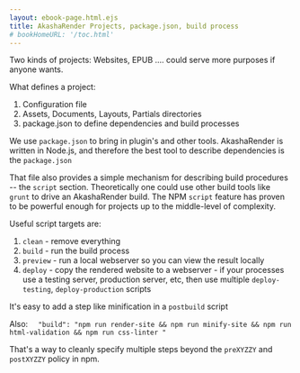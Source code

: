```yaml
---
layout: ebook-page.html.ejs
title: AkashaRender Projects, package.json, build process
# bookHomeURL: '/toc.html'
---
```


Two kinds of projects:  Websites, EPUB .... could serve more purposes if anyone wants.

What defines a project:
1. Configuration file
2. Assets, Documents, Layouts, Partials directories
3. package.json to define dependencies and build processes

We use `package.json` to bring in plugin's and other tools.  AkashaRender is written in Node.js, and therefore the best tool to describe dependencies is the `package.json`

That file also provides a simple mechanism for describing build procedures -- the `script` section.  Theoretically one could use other build tools like `grunt` to drive an AkashaRender build.  The NPM `script` feature has proven to be powerful enough for projects up to the middle-level of complexity.

Useful script targets are:
1. `clean` - remove everything
2. `build` - run the build process
3. `preview` - run a local webserver so you can view the result locally
4. `deploy` - copy the rendered website to a webserver - if your processes use a testing server, production server, etc, then use multiple `deploy-testing`, `deploy-production` scripts

It's easy to add a step like minification in a `postbuild` script

Also:  `  "build": "npm run render-site && npm run minify-site && npm run html-validation && npm run css-linter "`

That's a way to cleanly specify multiple steps beyond the `preXYZZY` and `postXYZZY` policy in npm.
